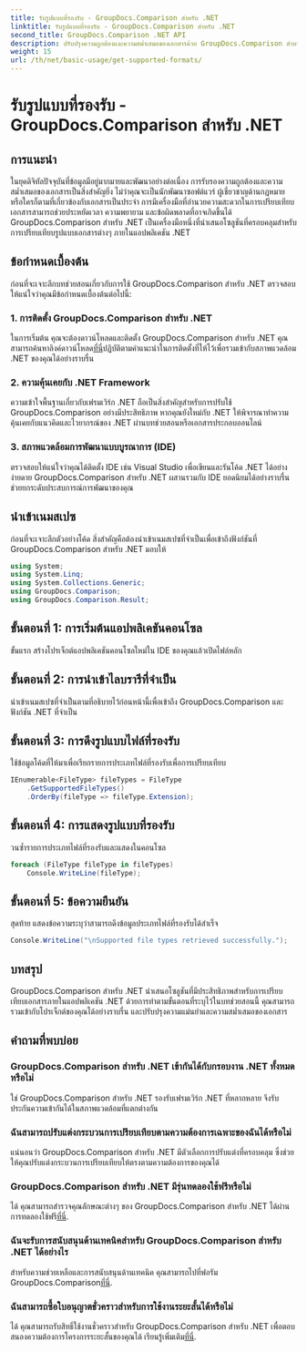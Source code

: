 ```yaml
---
title: รับรูปแบบที่รองรับ - GroupDocs.Comparison สำหรับ .NET
linktitle: รับรูปแบบที่รองรับ - GroupDocs.Comparison สำหรับ .NET
second_title: GroupDocs.Comparison .NET API
description: ปรับปรุงความถูกต้องและความสม่ำเสมอของเอกสารด้วย GroupDocs.Comparison สำหรับ .NET ผสานรวมเครื่องมืออันทรงพลังนี้เข้ากับแอปพลิเคชัน .NET ของคุณได้อย่างราบรื่น
weight: 15
url: /th/net/basic-usage/get-supported-formats/
---
```


# รับรูปแบบที่รองรับ - GroupDocs.Comparison สำหรับ .NET

## การแนะนำ
ในยุคดิจิทัลปัจจุบันที่ข้อมูลมีอยู่มากมายและพัฒนาอย่างต่อเนื่อง การรับรองความถูกต้องและความสม่ำเสมอของเอกสารเป็นสิ่งสำคัญยิ่ง ไม่ว่าคุณจะเป็นนักพัฒนาซอฟต์แวร์ ผู้เชี่ยวชาญด้านกฎหมาย หรือใครก็ตามที่เกี่ยวข้องกับเอกสารเป็นประจำ การมีเครื่องมือที่อำนวยความสะดวกในการเปรียบเทียบเอกสารสามารถช่วยประหยัดเวลา ความพยายาม และข้อผิดพลาดที่อาจเกิดขึ้นได้ GroupDocs.Comparison สำหรับ .NET เป็นเครื่องมือหนึ่งที่นำเสนอโซลูชันที่ครอบคลุมสำหรับการเปรียบเทียบรูปแบบเอกสารต่างๆ ภายในแอปพลิเคชัน .NET
## ข้อกำหนดเบื้องต้น
ก่อนที่จะเจาะลึกบทช่วยสอนเกี่ยวกับการใช้ GroupDocs.Comparison สำหรับ .NET ตรวจสอบให้แน่ใจว่าคุณมีข้อกำหนดเบื้องต้นต่อไปนี้:
### 1. การติดตั้ง GroupDocs.Comparison สำหรับ .NET
 ในการเริ่มต้น คุณจะต้องดาวน์โหลดและติดตั้ง GroupDocs.Comparison สำหรับ .NET คุณสามารถค้นหาลิงค์ดาวน์โหลด[ที่นี่](https://releases.groupdocs.com/comparison/net/)ปฏิบัติตามคำแนะนำในการติดตั้งที่ให้ไว้เพื่อรวมเข้ากับสภาพแวดล้อม .NET ของคุณได้อย่างราบรื่น
### 2. ความคุ้นเคยกับ .NET Framework
ความเข้าใจพื้นฐานเกี่ยวกับเฟรมเวิร์ก .NET ถือเป็นสิ่งสำคัญสำหรับการปรับใช้ GroupDocs.Comparison อย่างมีประสิทธิภาพ หากคุณยังใหม่กับ .NET ให้พิจารณาทำความคุ้นเคยกับแนวคิดและไวยากรณ์ของ .NET ผ่านบทช่วยสอนหรือเอกสารประกอบออนไลน์
### 3. สภาพแวดล้อมการพัฒนาแบบบูรณาการ (IDE)
ตรวจสอบให้แน่ใจว่าคุณได้ติดตั้ง IDE เช่น Visual Studio เพื่อเขียนและรันโค้ด .NET ได้อย่างง่ายดาย GroupDocs.Comparison สำหรับ .NET ผสานรวมกับ IDE ยอดนิยมได้อย่างราบรื่น ช่วยยกระดับประสบการณ์การพัฒนาของคุณ

## นำเข้าเนมสเปซ
ก่อนที่จะเจาะลึกตัวอย่างโค้ด สิ่งสำคัญคือต้องนำเข้าเนมสเปซที่จำเป็นเพื่อเข้าถึงฟังก์ชันที่ GroupDocs.Comparison สำหรับ .NET มอบให้
```csharp
using System;
using System.Linq;
using System.Collections.Generic;
using GroupDocs.Comparison;
using GroupDocs.Comparison.Result;
```

## ขั้นตอนที่ 1: การเริ่มต้นแอปพลิเคชันคอนโซล
ขั้นแรก สร้างโปรเจ็กต์แอปพลิเคชันคอนโซลใหม่ใน IDE ของคุณแล้วเปิดไฟล์หลัก
## ขั้นตอนที่ 2: การนำเข้าไลบรารีที่จำเป็น
นำเข้าเนมสเปซที่จำเป็นตามที่อธิบายไว้ก่อนหน้านี้เพื่อเข้าถึง GroupDocs.Comparison และฟังก์ชัน .NET ที่จำเป็น
## ขั้นตอนที่ 3: การดึงรูปแบบไฟล์ที่รองรับ
ใช้ข้อมูลโค้ดที่ให้มาเพื่อเรียกรายการประเภทไฟล์ที่รองรับเพื่อการเปรียบเทียบ
```csharp
IEnumerable<FileType> fileTypes = FileType
    .GetSupportedFileTypes()
    .OrderBy(fileType => fileType.Extension);
```
## ขั้นตอนที่ 4: การแสดงรูปแบบที่รองรับ
วนซ้ำรายการประเภทไฟล์ที่รองรับและแสดงในคอนโซล
```csharp
foreach (FileType fileType in fileTypes)
    Console.WriteLine(fileType);
```
## ขั้นตอนที่ 5: ข้อความยืนยัน
สุดท้าย แสดงข้อความระบุว่าสามารถดึงข้อมูลประเภทไฟล์ที่รองรับได้สำเร็จ
```csharp
Console.WriteLine("\nSupported file types retrieved successfully.");
```

## บทสรุป
GroupDocs.Comparison สำหรับ .NET นำเสนอโซลูชันที่มีประสิทธิภาพสำหรับการเปรียบเทียบเอกสารภายในแอปพลิเคชัน .NET ด้วยการทำตามขั้นตอนที่ระบุไว้ในบทช่วยสอนนี้ คุณสามารถรวมเข้ากับโปรเจ็กต์ของคุณได้อย่างราบรื่น และปรับปรุงความแม่นยำและความสม่ำเสมอของเอกสาร
## คำถามที่พบบ่อย
### GroupDocs.Comparison สำหรับ .NET เข้ากันได้กับกรอบงาน .NET ทั้งหมดหรือไม่
ใช่ GroupDocs.Comparison สำหรับ .NET รองรับเฟรมเวิร์ก .NET ที่หลากหลาย จึงรับประกันความเข้ากันได้ในสภาพแวดล้อมที่แตกต่างกัน
### ฉันสามารถปรับแต่งกระบวนการเปรียบเทียบตามความต้องการเฉพาะของฉันได้หรือไม่
แน่นอนว่า GroupDocs.Comparison สำหรับ .NET มีตัวเลือกการปรับแต่งที่ครอบคลุม ซึ่งช่วยให้คุณปรับแต่งกระบวนการเปรียบเทียบให้ตรงตามความต้องการของคุณได้
### GroupDocs.Comparison สำหรับ .NET มีรุ่นทดลองใช้ฟรีหรือไม่
 ได้ คุณสามารถสำรวจคุณลักษณะต่างๆ ของ GroupDocs.Comparison สำหรับ .NET ได้ผ่านการทดลองใช้ฟรี[ที่นี่](https://releases.groupdocs.com/).
### ฉันจะรับการสนับสนุนด้านเทคนิคสำหรับ GroupDocs.Comparison สำหรับ .NET ได้อย่างไร
 สำหรับความช่วยเหลือและการสนับสนุนด้านเทคนิค คุณสามารถไปที่ฟอรัม GroupDocs.Comparison[ที่นี่](https://forum.groupdocs.com/c/comparison/12).
### ฉันสามารถซื้อใบอนุญาตชั่วคราวสำหรับการใช้งานระยะสั้นได้หรือไม่
 ได้ คุณสามารถรับสิทธิ์ใช้งานชั่วคราวสำหรับ GroupDocs.Comparison สำหรับ .NET เพื่อตอบสนองความต้องการโครงการระยะสั้นของคุณได้ เรียนรู้เพิ่มเติม[ที่นี่](https://purchase.groupdocs.com/temporary-license/).